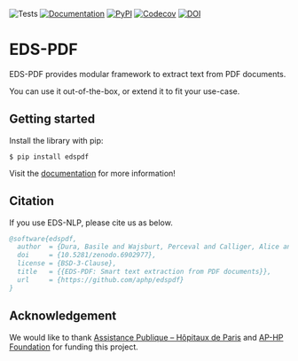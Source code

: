 ![Tests](https://img.shields.io/github/workflow/status/aphp/edspdf/Tests%20and%20Linting?label=tests&style=flat-square)
[![Documentation](https://img.shields.io/github/workflow/status/aphp/edspdf/Documentation?label=docs&style=flat-square)](https://aphp.github.io/edspdf/latest/)
[![PyPI](https://img.shields.io/pypi/v/edspdf?color=blue&style=flat-square)](https://pypi.org/project/edspdf/)
[![Codecov](https://img.shields.io/codecov/c/github/aphp/edspdf?logo=codecov&style=flat-square)](https://codecov.io/gh/aphp/edspdf)
[![DOI](https://zenodo.org/badge/517726737.svg)](https://zenodo.org/badge/latestdoi/517726737)

# EDS-PDF

EDS-PDF provides modular framework to extract text from PDF documents.

You can use it out-of-the-box, or extend it to fit your use-case.

## Getting started

Install the library with pip:

<div class="termy">

```console
$ pip install edspdf
```

</div>

Visit the [documentation](https://aphp.github.io/edspdf/) for more information!

## Citation

If you use EDS-NLP, please cite us as below.

```bibtex
@software{edspdf,
  author  = {Dura, Basile and Wajsburt, Perceval and Calliger, Alice and Gérardin, Christel and Bey, Romain},
  doi     = {10.5281/zenodo.6902977},
  license = {BSD-3-Clause},
  title   = {{EDS-PDF: Smart text extraction from PDF documents}},
  url     = {https://github.com/aphp/edspdf}
}
```

## Acknowledgement

We would like to thank [Assistance Publique – Hôpitaux de Paris](https://www.aphp.fr/)
and [AP-HP Foundation](https://fondationrechercheaphp.fr/) for funding this project.
